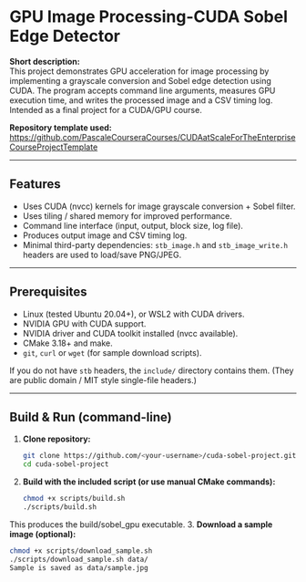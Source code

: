 # GPU Image Processing-CUDA Sobel Edge Detector

**Short description:**  
This project demonstrates GPU acceleration for image processing by implementing a grayscale conversion and Sobel edge detection using CUDA. The program accepts command line arguments, measures GPU execution time, and writes the processed image and a CSV timing log. Intended as a final project for a CUDA/GPU course.

**Repository template used:**  
https://github.com/PascaleCourseraCourses/CUDAatScaleForTheEnterpriseCourseProjectTemplate

---

## Features
- Uses CUDA (nvcc) kernels for image grayscale conversion + Sobel filter.
- Uses tiling / shared memory for improved performance.
- Command line interface (input, output, block size, log file).
- Produces output image and CSV timing log.
- Minimal third-party dependencies: `stb_image.h` and `stb_image_write.h` headers are used to load/save PNG/JPEG.

---

## Prerequisites
- Linux (tested Ubuntu 20.04+), or WSL2 with CUDA drivers.
- NVIDIA GPU with CUDA support.
- NVIDIA driver and CUDA toolkit installed (nvcc available).
- CMake 3.18+ and make.
- `git`, `curl` or `wget` (for sample download scripts).

If you do not have `stb` headers, the `include/` directory contains them. (They are public domain / MIT style single-file headers.)

---


## Build & Run (command-line)

1. **Clone repository:**
   ```bash
   git clone https://github.com/<your-username>/cuda-sobel-project.git
   cd cuda-sobel-project
   
2. **Build with the included script (or use manual CMake commands):**
   ```bash
   chmod +x scripts/build.sh
   ./scripts/build.sh
This produces the build/sobel_gpu executable.
3. **Download a sample image (optional):**
   ```bash
   chmod +x scripts/download_sample.sh
   ./scripts/download_sample.sh data/
Sample is saved as data/sample.jpg
